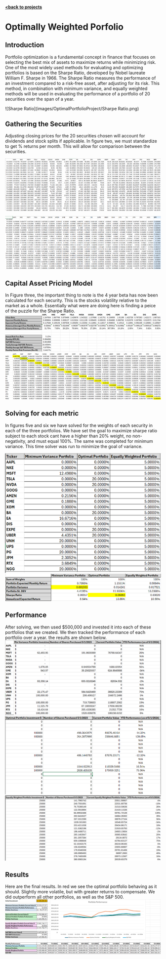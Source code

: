 #### [<back to projects](./projects.md)
# Optimally Weighted Porfolio
## Introduction
Portfolio optimization is a fundamental concept in finance that focuses on selecting the best mix of assets to maximize returns while minimizing risk. One of the most widely used methods for evaluating and optimizing portfolios is based on the Sharpe Ratio, developed by Nobel laureate William F. Sharpe in 1966. The Sharpe Ratio measures the performance of an investment compared to a risk-free asset, after adjusting for its risk. This method, in combination with minimum variance, and equally weighted methods will be used in evaluating the performance of a portfolio of 20 securities over the span of a year. 

![Sharpe Ratio](images/OptimalPortfolioProject/Sharpe Ratio.png)

## Gathering the Securities
Adjusting closing prices for the 20 securities chosen will account for dividends and stock splits if applicable. In figure two, we must standardize to get % returns per month. This will allow for comparison between the securities.

![Figure 1](images/OptimalPortfolioProject/Fig1.png)

 
![Figure 2](images/OptimalPortfolioProject/Fig2.png)

## Capital Asset Pricing Model
In Figure three, the important thing to note is the 4 year beta has now been calculated for each security. This is the stocks volatility relative to the market as a whole. Essentially what were are doing here is finding a peice of the puzzle for the Sharpe Ratio. 
![Figure 3](images/OptimalPortfolioProject/Fig3.png)
![Figure 4](images/OptimalPortfolioProject/Fig4.png)

## Solving for each metric
In figures five and six we have solved for the weights of each security in each of the three portfolios. We have set the goal to maximize sharpe ratio subject to each stock cant have a higher than 20% weight, no non-negativity, and must equal 100%. The same was completed for minimum variance. This time solver was run to minimize the goal of variance. 

![Figure 5](images/OptimalPortfolioProject/Fig5.png)
![Figure 6](images/OptimalPortfolioProject/Fig6.png)

## Performance 
After solving, we then used $500,000 and invested it into each of these portfolios that we created. We then tracked the performance of each portfolio over a year. the results are shown below. 
![Figure 7](images/OptimalPortfolioProject/Fig7.png)
![Figure 8](images/OptimalPortfolioProject/Fig8.png)
![Figure 9](images/OptimalPortfolioProject/Fig9.png)

## Results
Here are the final results. In red we see the optimal portfolio behaving as it should. Slightly more volatile, but with greater returns to compensate. We did outperform all other portfolios, as well as the S&P 500. 
![Figure 10](images/OptimalPortfolioProject/Fig10.png)
